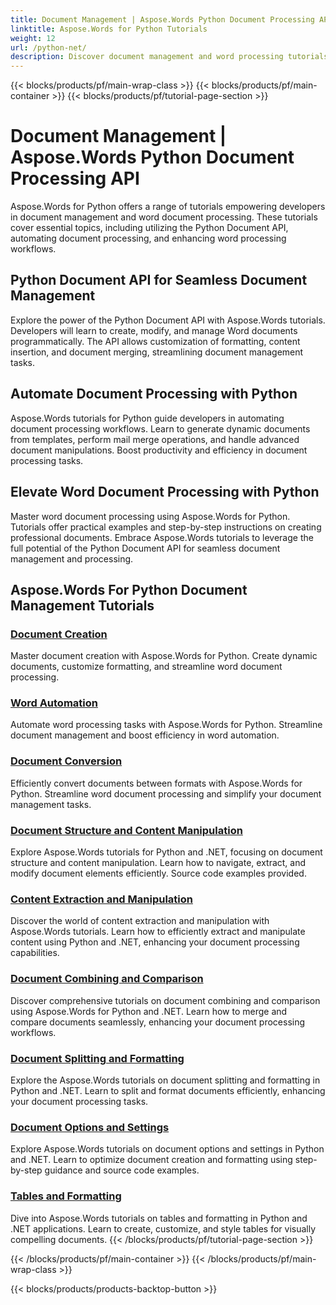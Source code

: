 ```yaml
---
title: Document Management | Aspose.Words Python Document Processing API 
linktitle: Aspose.Words for Python Tutorials
weight: 12
url: /python-net/
description: Discover document management and word processing tutorials with Aspose.Words for Python. Automate document processing, customize formatting, and create dynamic documents. 
---
```


{{< blocks/products/pf/main-wrap-class >}}
{{< blocks/products/pf/main-container >}}
{{< blocks/products/pf/tutorial-page-section >}}

# Document Management | Aspose.Words Python Document Processing API

Aspose.Words for Python offers a range of tutorials empowering developers in document management and word document processing. These tutorials cover essential topics, including utilizing the Python Document API, automating document processing, and enhancing word processing workflows.

## Python Document API for Seamless Document Management

Explore the power of the Python Document API with Aspose.Words tutorials. Developers will learn to create, modify, and manage Word documents programmatically. The API allows customization of formatting, content insertion, and document merging, streamlining document management tasks.

## Automate Document Processing with Python

Aspose.Words tutorials for Python guide developers in automating document processing workflows. Learn to generate dynamic documents from templates, perform mail merge operations, and handle advanced document manipulations. Boost productivity and efficiency in document processing tasks.

## Elevate Word Document Processing with Python

Master word document processing using Aspose.Words for Python. Tutorials offer practical examples and step-by-step instructions on creating professional documents. Embrace Aspose.Words tutorials to leverage the full potential of the Python Document API for seamless document management and processing.

## Aspose.Words For Python Document Management Tutorials
### [Document Creation](./document-creation/)
Master document creation with Aspose.Words for Python. Create dynamic documents, customize formatting, and streamline word document processing.
### [Word Automation](./word-automation/)
Automate word processing tasks with Aspose.Words for Python. Streamline document management and boost efficiency in word automation.
### [Document Conversion](./document-conversion/)
Efficiently convert documents between formats with Aspose.Words for Python. Streamline word document processing and simplify your document management tasks. 
### [Document Structure and Content Manipulation](./document-structure-and-content-manipulation/)
Explore Aspose.Words tutorials for Python and .NET, focusing on document structure and content manipulation. Learn how to navigate, extract, and modify document elements efficiently. Source code examples provided.
### [Content Extraction and Manipulation](./content-extraction-and-manipulation/)
Discover the world of content extraction and manipulation with Aspose.Words tutorials. Learn how to efficiently extract and manipulate content using Python and .NET, enhancing your document processing capabilities.
### [Document Combining and Comparison](./document-combining-and-comparison/)
Discover comprehensive tutorials on document combining and comparison using Aspose.Words for Python and .NET. Learn how to merge and compare documents seamlessly, enhancing your document processing workflows.
### [Document Splitting and Formatting](./document-splitting-and-formatting/)
Explore the Aspose.Words tutorials on document splitting and formatting in Python and .NET. Learn to split and format documents efficiently, enhancing your document processing tasks. 
### [Document Options and Settings](./document-options-and-settings/)
Explore Aspose.Words tutorials on document options and settings in Python and .NET. Learn to optimize document creation and formatting using step-by-step guidance and source code examples.
### [Tables and Formatting](./tables-and-formatting/)
Dive into Aspose.Words tutorials on tables and formatting in Python and .NET applications. Learn to create, customize, and style tables for visually compelling documents. 
{{< /blocks/products/pf/tutorial-page-section >}}

{{< /blocks/products/pf/main-container >}}
{{< /blocks/products/pf/main-wrap-class >}}

{{< blocks/products/products-backtop-button >}}
